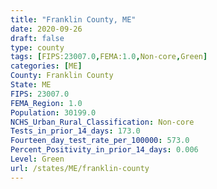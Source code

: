 ```yaml
---
title: "Franklin County, ME"
date: 2020-09-26
draft: false
type: county
tags: [FIPS:23007.0,FEMA:1.0,Non-core,Green]
categories: [ME]
County: Franklin County
State: ME
FIPS: 23007.0
FEMA_Region: 1.0
Population: 30199.0
NCHS_Urban_Rural_Classification: Non-core
Tests_in_prior_14_days: 173.0
Fourteen_day_test_rate_per_100000: 573.0
Percent_Positivity_in_prior_14_days: 0.006
Level: Green
url: /states/ME/franklin-county
---
```



